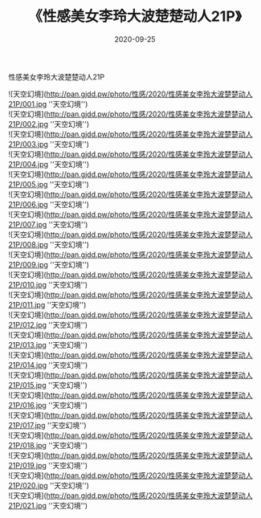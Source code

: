 ﻿---
layout: post
title:  《性感美女李玲大波楚楚动人21P》
date:   2020-09-25
img: http://pan.gjdd.pw/photo/性感/2020/性感美女李玲大波楚楚动人21P/000.jpg
categories: [美女, 性感, 泳衣]
---

性感美女李玲大波楚楚动人21P



![天空幻境](http://pan.gjdd.pw/photo/性感/2020/性感美女李玲大波楚楚动人21P/001.jpg ''天空幻境'') <br>
![天空幻境](http://pan.gjdd.pw/photo/性感/2020/性感美女李玲大波楚楚动人21P/002.jpg ''天空幻境'') <br>
![天空幻境](http://pan.gjdd.pw/photo/性感/2020/性感美女李玲大波楚楚动人21P/003.jpg ''天空幻境'') <br>
![天空幻境](http://pan.gjdd.pw/photo/性感/2020/性感美女李玲大波楚楚动人21P/004.jpg ''天空幻境'') <br>
![天空幻境](http://pan.gjdd.pw/photo/性感/2020/性感美女李玲大波楚楚动人21P/005.jpg ''天空幻境'') <br>
![天空幻境](http://pan.gjdd.pw/photo/性感/2020/性感美女李玲大波楚楚动人21P/006.jpg ''天空幻境'') <br>
![天空幻境](http://pan.gjdd.pw/photo/性感/2020/性感美女李玲大波楚楚动人21P/007.jpg ''天空幻境'') <br>
![天空幻境](http://pan.gjdd.pw/photo/性感/2020/性感美女李玲大波楚楚动人21P/008.jpg ''天空幻境'') <br>
![天空幻境](http://pan.gjdd.pw/photo/性感/2020/性感美女李玲大波楚楚动人21P/009.jpg ''天空幻境'') <br>
![天空幻境](http://pan.gjdd.pw/photo/性感/2020/性感美女李玲大波楚楚动人21P/010.jpg ''天空幻境'') <br>
![天空幻境](http://pan.gjdd.pw/photo/性感/2020/性感美女李玲大波楚楚动人21P/011.jpg ''天空幻境'') <br>
![天空幻境](http://pan.gjdd.pw/photo/性感/2020/性感美女李玲大波楚楚动人21P/012.jpg ''天空幻境'') <br>
![天空幻境](http://pan.gjdd.pw/photo/性感/2020/性感美女李玲大波楚楚动人21P/013.jpg ''天空幻境'') <br>
![天空幻境](http://pan.gjdd.pw/photo/性感/2020/性感美女李玲大波楚楚动人21P/014.jpg ''天空幻境'') <br>
![天空幻境](http://pan.gjdd.pw/photo/性感/2020/性感美女李玲大波楚楚动人21P/015.jpg ''天空幻境'') <br>
![天空幻境](http://pan.gjdd.pw/photo/性感/2020/性感美女李玲大波楚楚动人21P/016.jpg ''天空幻境'') <br>
![天空幻境](http://pan.gjdd.pw/photo/性感/2020/性感美女李玲大波楚楚动人21P/017.jpg ''天空幻境'') <br>
![天空幻境](http://pan.gjdd.pw/photo/性感/2020/性感美女李玲大波楚楚动人21P/018.jpg ''天空幻境'') <br>
![天空幻境](http://pan.gjdd.pw/photo/性感/2020/性感美女李玲大波楚楚动人21P/019.jpg ''天空幻境'') <br>
![天空幻境](http://pan.gjdd.pw/photo/性感/2020/性感美女李玲大波楚楚动人21P/020.jpg ''天空幻境'') <br>
![天空幻境](http://pan.gjdd.pw/photo/性感/2020/性感美女李玲大波楚楚动人21P/021.jpg ''天空幻境'') <br>
